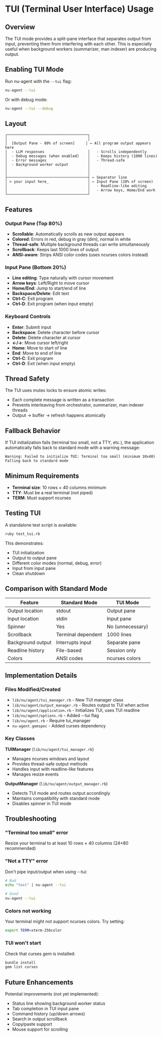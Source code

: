 # TUI (Terminal User Interface) Usage

## Overview

The TUI mode provides a split-pane interface that separates output from input, preventing them from interfering with each other. This is especially useful when background workers (summarizer, man indexer) are producing output.

## Enabling TUI Mode

Run nu-agent with the `--tui` flag:

```bash
nu-agent --tui
```

Or with debug mode:

```bash
nu-agent --tui --debug
```

## Layout

```
┌─────────────────────────────────────┐
│                                     │
│  [Output Pane - 80% of screen]     │ ← All program output appears here
│  - LLM responses                    │   - Scrolls independently
│  - Debug messages (when enabled)    │   - Keeps history (1000 lines)
│  - Error messages                   │   - Thread-safe
│  - Background worker output         │
│                                     │
│                                     │
├─────────────────────────────────────┤ ← Separator line
│ > your input here_                  │ ← Input Pane (20% of screen)
│                                     │   - Readline-like editing
│                                     │   - Arrow keys, Home/End work
└─────────────────────────────────────┘
```

## Features

### Output Pane (Top 80%)
- **Scrollable**: Automatically scrolls as new output appears
- **Colored**: Errors in red, debug in gray (dim), normal in white
- **Thread-safe**: Multiple background threads can write simultaneously
- **Scrollback**: Keeps last 1000 lines of output
- **ANSI-aware**: Strips ANSI color codes (uses ncurses colors instead)

### Input Pane (Bottom 20%)
- **Line editing**: Type naturally with cursor movement
- **Arrow keys**: Left/Right to move cursor
- **Home/End**: Jump to start/end of line
- **Backspace/Delete**: Edit text
- **Ctrl-C**: Exit program
- **Ctrl-D**: Exit program (when input empty)

### Keyboard Controls

- **Enter**: Submit input
- **Backspace**: Delete character before cursor
- **Delete**: Delete character at cursor
- **←/→**: Move cursor left/right
- **Home**: Move to start of line
- **End**: Move to end of line
- **Ctrl-C**: Exit program
- **Ctrl-D**: Exit (when input empty)

## Thread Safety

The TUI uses mutex locks to ensure atomic writes:
- Each complete message is written as a transaction
- Prevents interleaving from orchestrator, summarizer, man indexer threads
- Output → buffer → refresh happens atomically

## Fallback Behavior

If TUI initialization fails (terminal too small, not a TTY, etc.), the application automatically falls back to standard mode with a warning message:

```
Warning: Failed to initialize TUI: Terminal too small (minimum 10x40)
Falling back to standard mode
```

## Minimum Requirements

- **Terminal size**: 10 rows × 40 columns minimum
- **TTY**: Must be a real terminal (not piped)
- **TERM**: Must support ncurses

## Testing TUI

A standalone test script is available:

```bash
ruby test_tui.rb
```

This demonstrates:
- TUI initialization
- Output to output pane
- Different color modes (normal, debug, error)
- Input from input pane
- Clean shutdown

## Comparison with Standard Mode

| Feature | Standard Mode | TUI Mode |
|---------|--------------|----------|
| Output location | stdout | Output pane |
| Input location | stdin | Input pane |
| Spinner | Yes | No (unnecessary) |
| Scrollback | Terminal dependent | 1000 lines |
| Background output | Interrupts input | Separate pane |
| Readline history | File-based | Session only |
| Colors | ANSI codes | ncurses colors |

## Implementation Details

### Files Modified/Created

- `lib/nu/agent/tui_manager.rb` - New TUI manager class
- `lib/nu/agent/output_manager.rb` - Routes output to TUI when active
- `lib/nu/agent/application.rb` - Initializes TUI, uses TUI readline
- `lib/nu/agent/options.rb` - Added --tui flag
- `lib/nu/agent.rb` - Require tui_manager
- `nu-agent.gemspec` - Added curses dependency

### Key Classes

**TUIManager** (`lib/nu/agent/tui_manager.rb`)
- Manages ncurses windows and layout
- Provides thread-safe output methods
- Handles input with readline-like features
- Manages resize events

**OutputManager** (`lib/nu/agent/output_manager.rb`)
- Detects TUI mode and routes output accordingly
- Maintains compatibility with standard mode
- Disables spinner in TUI mode

## Troubleshooting

### "Terminal too small" error
Resize your terminal to at least 10 rows × 40 columns (24×80 recommended)

### "Not a TTY" error
Don't pipe input/output when using --tui:
```bash
# Bad
echo "test" | nu-agent --tui

# Good
nu-agent --tui
```

### Colors not working
Your terminal might not support ncurses colors. Try setting:
```bash
export TERM=xterm-256color
```

### TUI won't start
Check that curses gem is installed:
```bash
bundle install
gem list curses
```

## Future Enhancements

Potential improvements (not yet implemented):
- Status line showing background worker status
- Tab completion in TUI input pane
- Command history (up/down arrows)
- Search in output scrollback
- Copy/paste support
- Mouse support for scrolling
